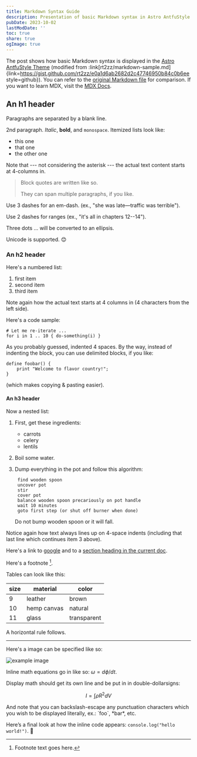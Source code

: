 ```yaml
---
title: Markdown Syntax Guide
description: Presentation of basic Markdown syntax in Astro AntfuStyle Theme
pubDate: 2023-10-02
lastModDate: ''
toc: true
share: true
ogImage: true
---
```


The post shows how basic Markdown syntax is displayed in the [Astro AntfuStyle Theme](https://github.com/lin-stephanie/astro-antfustyle-theme) (modified from :link[rt2zz/markdown-sample.md]{link=https://gist.github.com/rt2zz/e0a1d6ab2682d2c47746950b84c0b6ee style=github}). You can refer to the [original Markdown file](https://github.com/lin-stephanie/astro-antfustyle-theme/blob/main/src/content/blog/markdown-syntax-guide.md) for comparison. If you want to learn MDX, visit the [MDX Docs](https://mdxjs.com/docs/).


## An h1 header

Paragraphs are separated by a blank line.

2nd paragraph. *Italic*, **bold**, and `monospace`. Itemized lists look like:

- this one
- that one
- the other one

Note that --- not considering the asterisk --- the actual text content starts at 4-columns in.

> Block quotes are written like so.
>
> They can span multiple paragraphs, if you like.

Use 3 dashes for an em-dash. (ex., "she was late—traffic was terrible").

Use 2 dashes for ranges (ex., "it's all in chapters 12--14").

Three dots … will be converted to an ellipsis.

Unicode is supported. 😊

### An h2 header

Here's a numbered list:

1. first item
2. second item
3. third item

Note again how the actual text starts at 4 columns in (4 characters from the left side). 

Here's a code sample:

    # Let me re-iterate ...
    for i in 1 .. 10 { do-something(i) }

As you probably guessed, indented 4 spaces. By the way, instead of indenting the block, you can use delimited blocks, if you like:

```
define foobar() {
    print "Welcome to flavor country!";
}
```

(which makes copying & pasting easier). 

#### An h3 header

Now a nested list:

1. First, get these ingredients:

    - carrots
    - celery
    - lentils

2. Boil some water.
3. Dump everything in the pot and follow
    this algorithm:

        find wooden spoon
        uncover pot
        stir
        cover pot
        balance wooden spoon precariously on pot handle
        wait 10 minutes
        goto first step (or shut off burner when done)

    Do not bump wooden spoon or it will fall.

Notice again how text always lines up on 4-space indents (including that last line which continues item 3 above).

Here's a link to [google](https://www.google.com/) and to a [section heading in the current doc](#an-h2-header).

Here's a footnote [^1].

[^1]: Footnote text goes here.

Tables can look like this:

| size | material    | color       |
| ---- | ----------- | ----------- |
| 9    | leather     | brown       |
| 10   | hemp canvas | natural     |
| 11   | glass       | transparent |

A horizontal rule follows.

***

Here's a image can be specified like so:

![example image](/og-images/og-image.png "An exemplary image")

Inline math equations go in like so: $\omega = d\phi / dt$. 

Display math should get its own line and be put in in double-dollarsigns:

$$I = \int \rho R^{2} dV$$

And note that you can backslash-escape any punctuation characters which you wish to be displayed literally, ex.: \`foo\`, \*bar\*, etc.

Here’s a final look at how the inline code appears: `console.log("hello world!")`. 👋

